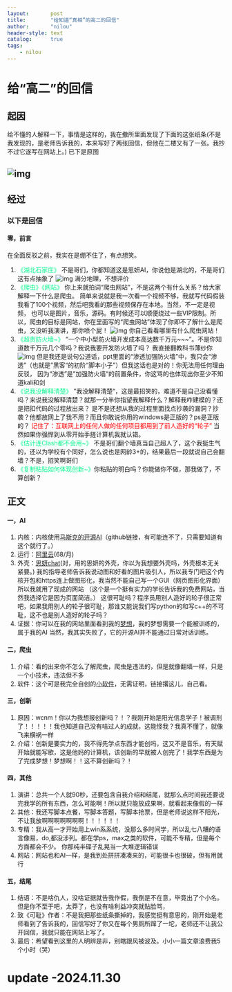 ```yaml
---
layout:       post
title:        "给知道“真相”的高二的回信"
author:       "nilou"
header-style: text
catalog:      true
tags:
    - nilou
---
```

# 给“高二”的回信
## 起因
给不懂的人解释一下，事情是这样的，我在撤所里面发现了下面的这张纸条(不是我发现的，是老师告诉我的，本来写好了两张回信，但他在二楼又有了一张。我抄不过它遂写在网站上。)
已下是原图

![img](/img/in-post/post-a-fun-thing/letter-main.jpg)
---
## 经过
### 以下是回信
#### 零，前言
在全面反驳之前，我实在是绷不住了，有点想笑。
1. <span style="color: #02F78E;">《湖北石家庄》</span>
不是哥们，你都知道这是思妍AI，你说他是湖北的，不是哥们这有点抽象了
![img](/img/in-post/post-a-fun-thing/letter-1.jpg)
满分地理，不想评价
2. <span style="color: #02F78E;">《爬虫》《网站》</span>
你上来就拍词“爬虫网站”，不是这两个有什么关系？给大家解释一下什么是爬虫。
简单来说就是我一次看一个视频不够，我就写代码假装我看了100个视频，然后吧我看的那些视频保存在本地。当然，不一定是视频，
也可以是图片，音乐，源码。有时候还可以顺便绕过一些VIP限制。所以，爬虫的目标是网站，你在里面写的“爬虫网站”体现了你即不了解什么是爬虫，又没听我演讲，那你喷个屁！
![img](/img/in-post/post-a-fun-thing/speech-draft.jpg)
你自己看看哪里有什么爬虫网站！
3. <span style="color: #02F78E;">《超贵防火墙~》</span>
“一个中小型防火墙开发成本高达数千万元~~~”。不是你知道数千万元几个零吗？我说我要开发防火墙了吗？
我直接翻教科书薄纱你
![img](/img/in-post/post-a-fun-thing/book-firewall.jpg)
但是我还是说句公道话，ppt里面的“渗透加强防火墙”中，我只会“渗透”（也就是”黑客“的初阶“脚本小子”）但我这话也是对的！你无法用任何理由反驳，
因为“渗透”是”加强防火墙“的前置条件，你这骂的也体现出你至少不知道kali和剑
4. <span style="color: #02F78E;">《说我没解释清楚》</span>
”我没解释清楚“，这是最招笑的，难道不是自己没看懂吗？来说我没解释清楚？就那一分半你指望我解释什么？解释我咋建模的？还是把扣代码的过程放出来？
是不是还想从我的过程里面找点抄袭的漏洞？抄袭？他都放网上了我不用？而且你敢说你用的windows是正版的？ps是正版的？
<span style="color: red;">记住了：互联网上的任何人做的任何项目都用到了前人造好的“轮子”</span>
当然如果你强悍到从零开始手搓计算机我就认错。
5. <span style="color: #02F78E;">《估计连Clash都不会用~》</span>
不是哥们翻个墙真当自己超人了，这个我挺生气的，还以为学校有个同好，怎么说也是网龄3+的，结果最后一段就说自己会翻墙？不是，招笑啊哥们
6. <span style="color: #02F78E;">《复制粘贴如何体现创新~》</span>你粘贴的明白吗？你能做你不做，那我做了，不算创新？
## 正文
#### 一，AI
1. 内核：内核使用[马斯克的开源AI](https://github.com/xai-org/grok-1)（github链接，有可能连不了，只需要知道有这个就行了。）
2. 运行：[阿里云](https://www.aliyun.com/activity/1111/2024?utm_content=se_1019418816)(68/月)
3. 外壳：[思妍chat](https://chat.ttext.cn/c/74a90e5ad7093d87788f07346bcd5fbd)(对，用的思妍的外壳，你以为我想要外壳吗，外壳根本无关紧要。)
   我的指导老师告诉我说动图和好看的图片吸引人，所以我专门吧这个内核开包和https连上做图形化，我当然不能自己写一个GUI（网页图形化界面）所以我就用了现成的网站 
   （这个是一个挺有实力的学长告诉我的免费网站，当然我选择它是因为页面简洁。）
   这很可耻吗？程序员用别人造好的轮子很正常吧，如果我用别人的轮子很可耻，那谁又能说我们写python的和写c++的不可耻，这不也是别人造好的轮子吗？
4. 证据：你可以在我的网站里面看到我的[梦想](https://singerssmallship.github.io/2024/11/08/about-my-target/)，我的梦想需要一个能被训练的，属于我的AI
   当然，我其实失败了，它的开源AI并不能通过日常对话训练。
#### 二，爬虫
1. 介绍：看的出来你不怎么了解爬虫，爬虫是违法的，但是就像翻墙一样，只是一个小技术，违法但不多
2. 软件：这个可是我完全自创的[小软件](https://github.com/singerssmallship/Nilou_s_tools)，无需证明，链接撂这儿，自己看。
#### 三，创新
1. 原因：wcnm！你以为我想报创新吗？！？我刚开始是阳光信息学子！被调剂了！！！！！我也知道自己没有啥过人的成就，这能怪我？我真不懂了，就像飞来横祸一样
2. 介绍：创新是要实力的，我不得先学点东西才能创吗，这又不是音乐，有天赋开始就能写歌，这是他妈的计算机，该创新的早就被人创完了！我学东西是为了完成梦想！梦想啊！！这不算创新吗？！
#### 四，其他
1. 演讲：总共一个人就90秒，还要包含自我介绍和结尾，就那么点时间我还要说完我学的所有东西，怎么可能啊！所以就只能放成果啊，就看起来像假的一样
2. 其他：我还写脚本点餐，写脚本答题，写脚本抢票，但是老师说这样不阳光，不让我放啊啊啊啊啊啊啊！！！！！！
3. 专精：我从高一才开始用上win系系统，没那么多时间学，所以乱七八糟的语言像易，do,都没涉列。都在学ps，max之类的软件，可能不专精，但是每个方面都会不少。
你那纯半碟子乱晃当一大堆逻辑错误
4. 网站：网站也和AI一样，是我到处拼拼凑凑来的，可能很卡也很破，但有用就行
#### 五，结尾
1. 结语：不是啥仇人，没啥证据就告我作假，我倒是不在意，毕竟出了个小名。但是你不至于吧，太莽了，也没有啥利益冲突就贴脸骂，
2. 致《可耻》作者：不是我把那些纸条撕掉的，我感觉挺有意思的，刚开始是老师看到了告诉我的，回信写好了你又在每个男厕所蹿了一坨，老师还不让我公开回信，我就只能在网站上写了。
3. 最后：希望看到这里的人明辨是非，别瞎跟风被波及。小小一篇文章浪费我5个小时（哭）
  
# update -2024.11.30
